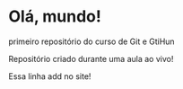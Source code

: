 # Olá, mundo!
 primeiro repositório do curso de Git e GtiHun

 Repositório  criado durante uma aula ao vivo!
 
Essa linha add no site!
